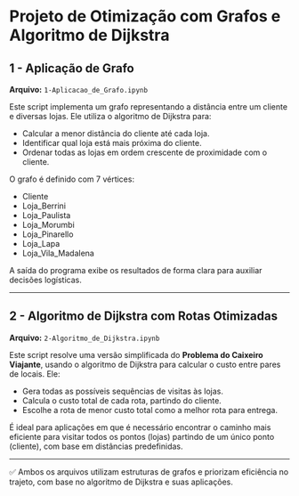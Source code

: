 # Projeto de Otimização com Grafos e Algoritmo de Dijkstra

## 1 - Aplicação de Grafo

**Arquivo:** `1-Aplicacao_de_Grafo.ipynb`

Este script implementa um grafo representando a distância entre um cliente e diversas lojas. Ele utiliza o algoritmo de Dijkstra para:

- Calcular a menor distância do cliente até cada loja.
- Identificar qual loja está mais próxima do cliente.
- Ordenar todas as lojas em ordem crescente de proximidade com o cliente.

O grafo é definido com 7 vértices:
- Cliente
- Loja_Berrini
- Loja_Paulista
- Loja_Morumbi
- Loja_Pinarello
- Loja_Lapa
- Loja_Vila_Madalena

A saída do programa exibe os resultados de forma clara para auxiliar decisões logísticas.

---

## 2 - Algoritmo de Dijkstra com Rotas Otimizadas

**Arquivo:** `2-Algoritmo_de_Dijkstra.ipynb`

Este script resolve uma versão simplificada do **Problema do Caixeiro Viajante**, usando o algoritmo de Dijkstra para calcular o custo entre pares de locais. Ele:

- Gera todas as possíveis sequências de visitas às lojas.
- Calcula o custo total de cada rota, partindo do cliente.
- Escolhe a rota de menor custo total como a melhor rota para entrega.

É ideal para aplicações em que é necessário encontrar o caminho mais eficiente para visitar todos os pontos (lojas) partindo de um único ponto (cliente), com base em distâncias predefinidas.

---

✅ Ambos os arquivos utilizam estruturas de grafos e priorizam eficiência no trajeto, com base no algoritmo de Dijkstra e suas aplicações.

